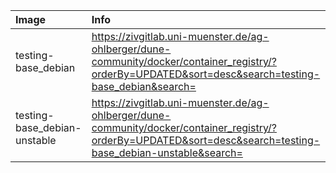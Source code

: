 | Image  | Info |
| :----- | :--- |
| testing-base_debian | https://zivgitlab.uni-muenster.de/ag-ohlberger/dune-community/docker/container_registry/?orderBy=UPDATED&sort=desc&search=testing-base_debian&search= |
| testing-base_debian-unstable | https://zivgitlab.uni-muenster.de/ag-ohlberger/dune-community/docker/container_registry/?orderBy=UPDATED&sort=desc&search=testing-base_debian-unstable&search= |

